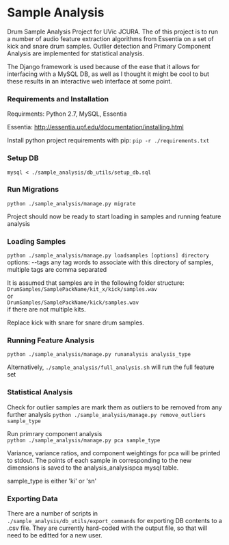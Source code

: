 # Sample Analysis
Drum Sample Analysis Project for UVic JCURA. The of this project is to run a number of audio feature extraction algorithms from Essentia on a set of kick and snare drum samples. Outlier detection and Primary Component Analysis are implemented for statistical analysis. 

The Django framework is used because of the ease that it allows for interfacing with a MySQL DB, as well as I thought it might be cool to but these results in an interactive web interface at some point.

### Requirements and Installation

Requirments: Python 2.7, MySQL, Essentia

Essentia: http://essentia.upf.edu/documentation/installing.html

Install python project requirements with pip:  `pip -r ./requirements.txt`

### Setup DB

`mysql < ./sample_analysis/db_utils/setup_db.sql`

### Run Migrations

`python ./sample_analysis/manage.py migrate`

Project should now be ready to start loading in samples and running feature analysis

### Loading Samples

`python ./sample_analysis/manage.py loadsamples [options] directory` <br />
  options:
    --tags any tag words to associate with this directory of samples, multiple tags are comma separated

It is assumed that samples are in the following folder structure:
`DrumSamples/SamplePackName/kit_x/kick/samples.wav`<br />
or<br />
`DrumSamples/SamplePackName/kick/samples.wav`<br />
if there are not multiple kits.

Replace kick with snare for snare drum samples.

### Running Feature Analysis

`python ./sample_analysis/manage.py runanalysis analysis_type`

Alternatively, `./sample_analysis/full_analysis.sh` will run the full feature set

### Statistical Analysis

Check for outlier samples are mark them as outliers to be removed from any further analysis
`python ./sample_analysis/manage.py remove_outliers sample_type`

Run primrary component analysis<br />
`python ./sample_analysis/manage.py pca sample_type`

Variance, variance ratios, and component weightings for pca will be printed to stdout. The points of each sample in corresponding to the new dimensions is saved to the analysis_analysispca mysql table.

sample_type is either 'ki' or 'sn'

### Exporting Data

There are a number of scripts in `./sample_analysis/db_utils/export_commands` for exporting DB contents to a .csv file. They are currently hard-coded with the output file, so that will need to be editted for a new user.






